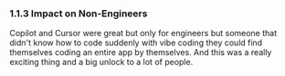 ### 1.1.3 Impact on Non-Engineers

Copilot and Cursor were great but only for engineers but someone that didn't know how to code suddenly with vibe coding they could find themselves coding an entire app by themselves. And this was a really exciting thing and a big unlock to a lot of people.
